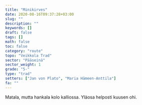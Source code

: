 ```yaml
---
title: "Minikirves"
date: 2020-08-16T09:37:28+03:00
slug: ""
description: ""
keywords: []
draft: false
tags: []
math: false
toc: false
category: "route"
topo: "Veikkola Trad"
sector: "Pääseinä"
sector_weight: 1
grade: "5-"
type: "trad"
setters: ["Jan von Plato", "Maria Hämeen-Anttila"]
fa: ""
---
```


Matala, mutta hankala kolo kalliossa. Yläosa helposti kuusen ohi.
